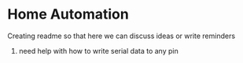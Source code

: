 # Home Automation

Creating readme so that here we can discuss ideas or write reminders

1. need help with how to write serial data to any pin
